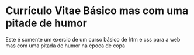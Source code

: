 # Currículo Vitae Básico mas com uma pitade de humor
 Este é somente um exercio de um curso básico de htm e css para a web mas com uma pitada de humor na época de copa

